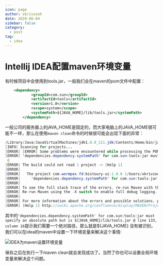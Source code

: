```yaml
---
icon: page
author: xkrivzooh
date: 2020-06-04
sidebar: false
category:
  - post
tag:
  - idea
---
```


# Intellij IDEA配置maven环境变量

有时候项目中会使用到tools.jar，一般我们会在maven的pom文件中配置：

```xml
	<dependency>
			<groupId>com.sun</groupId>
			<artifactId>tools</artifactId>
			<version>1.8</version>
			<scope>system</scope>
			<systemPath>${JAVA_HOME}/lib/tools.jar</systemPath>
		</dependency>
```

一般公司的服务器上的jAVA_HOME是固定的，而大家电脑上的JAVA_HOME很可能不一样，那么在使用`maven clean`命令的时候很可能会出现下面的异常：

```java
/Library/Java/JavaVirtualMachines/jdk1.8.0_211.jdk/Contents/Home/bin/java -Dvisualvm.id=106646863982958 -Dmaven.multiModuleProjectDirectory=/Users/xkrivzooh/IdeaProjects/bistoury "-Dmaven.home=/Applications/IntelliJ IDEA.app/Contents/plugins/maven/lib/maven3" "-Dclassworlds.conf=/Applications/IntelliJ IDEA.app/Contents/plugins/maven/lib/maven3/bin/m2.conf" "-Dmaven.ext.class.path=/Applications/IntelliJ IDEA.app/Contents/plugins/maven/lib/maven-event-listener.jar" "-javaagent:/Applications/IntelliJ IDEA.app/Contents/lib/idea_rt.jar=49260:/Applications/IntelliJ IDEA.app/Contents/bin" -Dfile.encoding=UTF-8 -classpath "/Applications/IntelliJ IDEA.app/Contents/plugins/maven/lib/maven3/boot/plexus-classworlds.license:/Applications/IntelliJ IDEA.app/Contents/plugins/maven/lib/maven3/boot/plexus-classworlds-2.6.0.jar" org.codehaus.classworlds.Launcher -Didea.version2020.1.1 --update-snapshots clean
[INFO] Scanning for projects...
[ERROR] [ERROR] Some problems were encountered while processing the POMs:
[ERROR] 'dependencies.dependency.systemPath' for com.sun:tools:jar must specify an absolute path but is ${JAVA_HOME}/lib/tools.jar @ line 133, column 16
 @ 
[ERROR] The build could not read 1 project -> [Help 1]
[ERROR]   
[ERROR]   The project com.wormpex.fd:bistoury-ui:1.0.0 (/Users/xkrivzooh/IdeaProjects/bistoury/bistoury-ui/pom.xml) has 1 error
[ERROR]     'dependencies.dependency.systemPath' for com.sun:tools:jar must specify an absolute path but is ${JAVA_HOME}/lib/tools.jar @ line 133, column 16
[ERROR] 
[ERROR] To see the full stack trace of the errors, re-run Maven with the -e switch.
[ERROR] Re-run Maven using the -X switch to enable full debug logging.
[ERROR] 
[ERROR] For more information about the errors and possible solutions, please read the following articles:
[ERROR] [Help 1] http://cwiki.apache.org/confluence/display/MAVEN/ProjectBuildingException
```

其中的`'dependencies.dependency.systemPath' for com.sun:tools:jar must specify an absolute path but is ${JAVA_HOME}/lib/tools.jar @ line 133, column 16`提示我们需要一个绝对路径，那么就是${JAVA_HOME}
没有被识别，我们可以在idea的maven中设置一下环境变量来解决这个事情:

![IDEA为maven设置环境变量](http://wenchao.ren/img/2020/11/20200604183613.png)

保存之后在执行一下maven clean就会发现成功了。当然了你也可以设置全局环境变量来解决这个问题。
